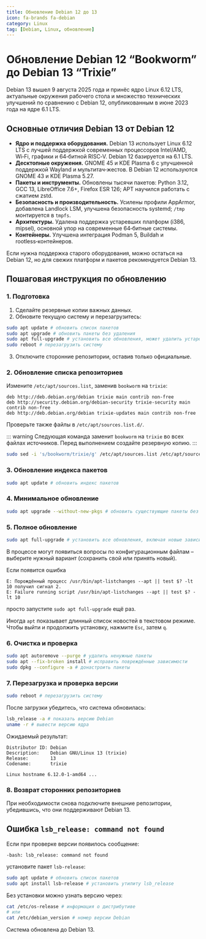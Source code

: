 ```yaml
---
title: Обновление Debian 12 до 13
icon: fa-brands fa-debian
category: Linux
tag: [Debian, Linux, обновление]
---
```


# Обновление Debian 12 “Bookworm” до Debian 13 “Trixie”

Debian 13 вышел 9 августа 2025 года и принёс ядро Linux 6.12 LTS, актуальные окружения рабочего стола и множество технических улучшений по сравнению с Debian 12, опубликованным в июне 2023 года на ядре 6.1 LTS.

## Основные отличия Debian 13 от Debian 12

- **Ядро и поддержка оборудования.** Debian 13 использует Linux 6.12 LTS с лучшей поддержкой современных процессоров Intel/AMD, Wi‑Fi, графики и 64‑битной RISC‑V. Debian 12 базируется на 6.1 LTS.
- **Десктопные окружения.** GNOME 45 и KDE Plasma 6 с улучшенной поддержкой Wayland и мультитач‑жестов. В Debian 12 используются GNOME 43 и KDE Plasma 5.27.
- **Пакеты и инструменты.** Обновлены тысячи пакетов: Python 3.12, GCC 13, LibreOffice 7.6+, Firefox ESR 126; APT научился работать с сжатием zstd.
- **Безопасность и производительность.** Усилены профили AppArmor, добавлена Landlock LSM, улучшена безопасность systemd; `/tmp` монтируется в `tmpfs`.
- **Архитектуры.** Удалена поддержка устаревших платформ (i386, mipsel), основной упор на современные 64‑битные системы.
- **Контейнеры.** Улучшена интеграция Podman 5, Buildah и rootless‑контейнеров.

Если нужна поддержка старого оборудования, можно остаться на Debian 12, но для свежих платформ и пакетов рекомендуется Debian 13.

## Пошаговая инструкция по обновлению

### 1. Подготовка

1. Сделайте резервные копии важных данных.
2. Обновите текущую систему и перезагрузитесь:

```bash
sudo apt update # обновить список пакетов
sudo apt upgrade # обновить пакеты без удаления
sudo apt full-upgrade # установить все обновления, может удалить устаревшее
sudo reboot # перезагрузить систему
```

3. Отключите сторонние репозитории, оставив только официальные.

### 2. Обновление списка репозиториев

Измените `/etc/apt/sources.list`, заменив `bookworm` на `trixie`:

```text
deb http://deb.debian.org/debian trixie main contrib non-free
deb http://security.debian.org/debian-security trixie-security main contrib non-free
deb http://deb.debian.org/debian trixie-updates main contrib non-free
```

Проверьте также файлы в `/etc/apt/sources.list.d/`.

::: warning
Следующая команда заменит `bookworm` на `trixie` во всех файлах источников. Перед выполнением создайте резервную копию.
:::

```bash
sudo sed -i 's/bookworm/trixie/g' /etc/apt/sources.list /etc/apt/sources.list.d/*.list # заменить название релиза
```

### 3. Обновление индекса пакетов

```bash
sudo apt update # обновить индекс пакетов
```

### 4. Минимальное обновление

```bash
sudo apt upgrade --without-new-pkgs # обновить существующие пакеты без новых зависимостей
```

### 5. Полное обновление

```bash
sudo apt full-upgrade # установить все обновления, включая новые зависимости
```

В процессе могут появиться вопросы по конфигурационным файлам – выберите нужный вариант (сохранить свой или принять новый).

Если появится ошибка

```
E: Порождённый процесс /usr/bin/apt-listchanges --apt || test $? -lt 10 получил сигнал 2.
E: Failure running script /usr/bin/apt-listchanges --apt || test $? -lt 10
```

просто запустите `sudo apt full-upgrade` ещё раз.

Иногда `apt` показывает длинный список новостей в текстовом режиме. Чтобы выйти и продолжить установку, нажмите `Esc`, затем `q`.

### 6. Очистка и проверка

```bash
sudo apt autoremove --purge # удалить ненужные пакеты
sudo apt --fix-broken install # исправить повреждённые зависимости
sudo dpkg --configure -a # донастроить пакеты
```

### 7. Перезагрузка и проверка версии

```bash
sudo reboot # перезагрузить систему
```

После загрузки убедитесь, что система обновилась:

```bash
lsb_release -a # показать версию Debian
uname -r # вывести версию ядра
```

Ожидаемый результат:

```
Distributor ID: Debian
Description:    Debian GNU/Linux 13 (trixie)
Release:        13
Codename:       trixie

Linux hostname 6.12.0-1-amd64 ...
```

### 8. Возврат сторонних репозиториев

При необходимости снова подключите внешние репозитории, убедившись, что они поддерживают Debian 13.

## Ошибка `lsb_release: command not found`

Если при проверке версии появилось сообщение:

```
-bash: lsb_release: command not found
```

установите пакет `lsb-release`:

```bash
sudo apt update # обновить список пакетов
sudo apt install lsb-release # установить утилиту lsb_release
```

Без установки можно узнать версию через:

```bash
cat /etc/os-release # информация о дистрибутиве
# или
cat /etc/debian_version # номер версии Debian
```

Система обновлена до Debian 13.
